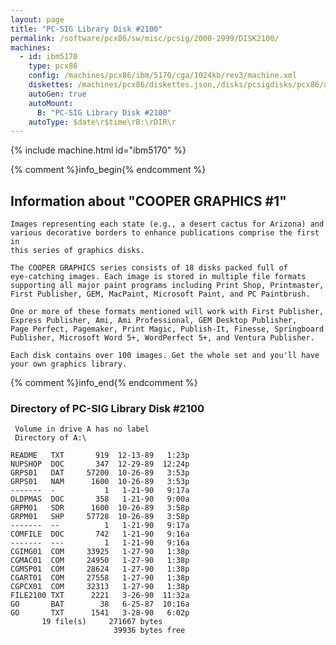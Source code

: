 ```yaml
---
layout: page
title: "PC-SIG Library Disk #2100"
permalink: /software/pcx86/sw/misc/pcsig/2000-2999/DISK2100/
machines:
  - id: ibm5170
    type: pcx86
    config: /machines/pcx86/ibm/5170/cga/1024kb/rev3/machine.xml
    diskettes: /machines/pcx86/diskettes.json,/disks/pcsigdisks/pcx86/diskettes.json
    autoGen: true
    autoMount:
      B: "PC-SIG Library Disk #2100"
    autoType: $date\r$time\rB:\rDIR\r
---
```


{% include machine.html id="ibm5170" %}

{% comment %}info_begin{% endcomment %}

## Information about "COOPER GRAPHICS #1"

    Images representing each state (e.g., a desert cactus for Arizona) and
    various decorative borders to enhance publications comprise the first in
    this series of graphics disks.
    
    The COOPER GRAPHICS series consists of 18 disks packed full of
    eye-catching images. Each image is stored in multiple file formats
    supporting all major paint programs including Print Shop, Printmaster,
    First Publisher, GEM, MacPaint, Microsoft Paint, and PC Paintbrush.
    
    One or more of these formats mentioned will work with First Publisher,
    Express Publisher, Ami, Ami Professional, GEM Desktop Publisher,
    Page Perfect, Pagemaker, Print Magic, Publish-It, Finesse, Springboard
    Publisher, Microsoft Word 5+, WordPerfect 5+, and Ventura Publisher.
    
    Each disk contains over 100 images. Get the whole set and you'll have
    your own graphics library.
{% comment %}info_end{% endcomment %}


### Directory of PC-SIG Library Disk #2100

     Volume in drive A has no label
     Directory of A:\

    README   TXT       919  12-13-89   1:23p
    NUPSHOP  DOC       347  12-29-89  12:24p
    GRPS01   DAT     57200  10-26-89   3:53p
    GRPS01   NAM      1600  10-26-89   3:53p
    -------  -           1   1-21-90   9:17a
    OLDPMAS  DOC       358   1-21-90   9:00a
    GRPM01   SDR      1600  10-26-89   3:58p
    GRPM01   SHP     57728  10-26-89   3:58p
    -------  --          1   1-21-90   9:17a
    COMFILE  DOC       742   1-21-90   9:16a
    -------  ---         1   1-21-90   9:16a
    CGIMG01  COM     33925   1-27-90   1:38p
    CGMAC01  COM     24950   1-27-90   1:38p
    CGMSP01  COM     28624   1-27-90   1:38p
    CGART01  COM     27558   1-27-90   1:38p
    CGPCX01  COM     32313   1-27-90   1:38p
    FILE2100 TXT      2221   3-26-90  11:32a
    GO       BAT        38   6-25-87  10:16a
    GO       TXT      1541   3-28-90   6:02p
           19 file(s)     271667 bytes
                           39936 bytes free
